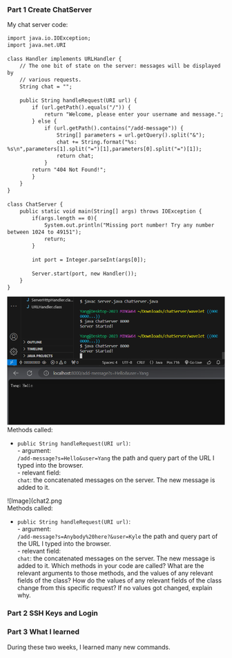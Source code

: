 ### Part 1 Create ChatServer
My chat server code: 

    import java.io.IOException;
    import java.net.URI
    
    class Handler implements URLHandler {
        // The one bit of state on the server: messages will be displayed by
        // various requests.
        String chat = "";

        public String handleRequest(URI url) {
            if (url.getPath().equals("/")) {
                return "Welcome, please enter your username and message.";
            } else {
                if (url.getPath().contains("/add-message")) {
                    String[] parameters = url.getQuery().split("&");
                    chat += String.format("%s: %s\n",parameters[1].split("=")[1],parameters[0].split("=")[1]);
                    return chat;
                }
            return "404 Not Found!";
            }
        }
    }

    class ChatServer {
        public static void main(String[] args) throws IOException {
            if(args.length == 0){
                System.out.println("Missing port number! Try any number between 1024 to 49151");
                return;
            }

            int port = Integer.parseInt(args[0]);

            Server.start(port, new Handler());
        }
    }


![Image](chat1.png)  
Methods called:  
- `public String handleRequest(URI url)`:  
      - argument:  
          `/add-message?s=Hello&user=Yang` the path and query part of the URL I typed into the browser.   
      - relevant field: <br>
          `chat`: the concatenated messages on the server. The new message is added to it. 


![Image](chat2.png  
Methods called:  
- `public String handleRequest(URI url)`:   
      - argument:  <br>
          `/add-message?s=Anybody%20here?&user=Kyle` the path and query part of the URL I typed into the browser.  
      - relevant field:  <br>
          `chat`: the concatenated messages on the server. The new message is added to it. 
Which methods in your code are called?
What are the relevant arguments to those methods, and the values of any relevant fields of the class?
How do the values of any relevant fields of the class change from this specific request? If no values got changed, explain why.

### Part 2 SSH Keys and Login

### Part 3 What I learned
During these two weeks, I learned many new commands.
